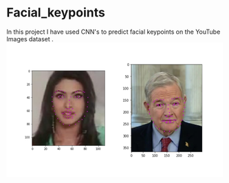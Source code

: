 # Facial_keypoints
In this project I have used CNN's to predict facial keypoints on the YouTube Images dataset . 
![facial keypoints](https://github.com/Armaan-20/Facial_keypoints/blob/main/key_pts_example.png?raw=true)
